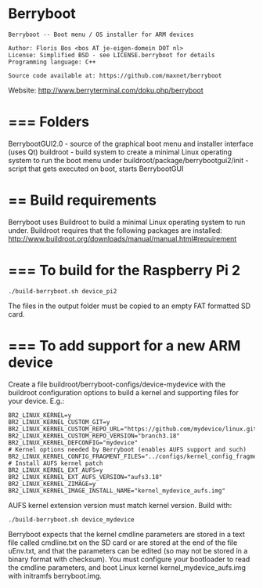 Berryboot
=========

```
Berryboot -- Boot menu / OS installer for ARM devices

Author: Floris Bos <bos AT je-eigen-domein DOT nl> 
License: Simplified BSD - see LICENSE.berryboot for details
Programming language: C++

Source code available at: https://github.com/maxnet/berryboot
```

Website: http://www.berryterminal.com/doku.php/berryboot 

===
Folders
===

BerrybootGUI2.0 - source of the graphical boot menu and installer interface (uses Qt)
buildroot - build system to create a minimal Linux operating system to run the boot menu under
buildroot/package/berrybootgui2/init - script that gets executed on boot, starts BerrybootGUI

==
Build requirements
==

Berryboot uses Buildroot to build a minimal Linux operating system to run under.
Buildroot requires that the following packages are installed: http://www.buildroot.org/downloads/manual/manual.html#requirement

===
To build for the Raspberry Pi 2
===

```
./build-berryboot.sh device_pi2
```

The files in the output folder must be copied to an empty FAT formatted SD card. 

===
To add support for a new ARM device
==

Create a file buildroot/berryboot-configs/device-mydevice with the buildroot configuration options to build a kernel and supporting files for your device. 
E.g.:

```
BR2_LINUX_KERNEL=y
BR2_LINUX_KERNEL_CUSTOM_GIT=y
BR2_LINUX_KERNEL_CUSTOM_REPO_URL="https://github.com/mydevice/linux.git"
BR2_LINUX_KERNEL_CUSTOM_REPO_VERSION="branch3.18"
BR2_LINUX_KERNEL_DEFCONFIG="mydevice"
# Kernel options needed by Berryboot (enables AUFS support and such)
BR2_LINUX_KERNEL_CONFIG_FRAGMENT_FILES="../configs/kernel_config_fragment_berryboot"
# Install AUFS kernel patch
BR2_LINUX_KERNEL_EXT_AUFS=y
BR2_LINUX_KERNEL_EXT_AUFS_VERSION="aufs3.18"
BR2_LINUX_KERNEL_ZIMAGE=y
BR2_LINUX_KERNEL_IMAGE_INSTALL_NAME="kernel_mydevice_aufs.img"
```

AUFS kernel extension version must match kernel version.
Build with:

```
./build-berryboot.sh device_mydevice
```

Berryboot expects that the kernel cmdline parameters are stored in a text file called cmdline.txt on the SD card or are stored at the end of the file uEnv.txt, and that the parameters can be edited (so may not be stored in a binary format with checksum).
You must configure your bootloader to read the cmdline parameters, and boot Linux kernel kernel_mydevice_aufs.img with initramfs berryboot.img.
